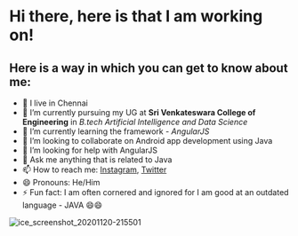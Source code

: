 # Hi there, here is that I am working on!

## Here is a way in which you can get to know about me:

- 👯 I live in Chennai
- 🔭 I’m currently pursuing my UG at **Sri Venkateswara College of Engineering** in _B.tech Artificial Intelligence and Data Science_ 
- 🌱 I’m currently learning the framework - _AngularJS_
- 👯 I’m looking to collaborate on Android app development using Java
- 🤔 I’m looking for help with AngularJS
- 💬 Ask me anything that is related to Java
- 📫 How to reach me: [Instagram](https://www.instagram.com/thz_iz_vishnuoff/ "Vishnu Profile"), [Twitter](https://twitter.com/Vishnuvasan8 "Vishnu Profile")
- 😄 Pronouns: He/Him
- ⚡ Fun fact: I am often cornered and ignored for I am good at an outdated language - JAVA 😄😄


![ice_screenshot_20201120-215501](https://user-images.githubusercontent.com/64918181/99824037-2532f380-2b7b-11eb-8dd5-1b26e84d674a.png)

